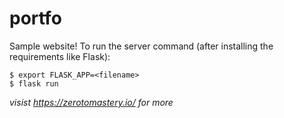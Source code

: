 # portfo
Sample website! To run the server command (after installing the requirements like Flask):

```
$ export FLASK_APP=<filename>
$ flask run
```

*visist https://zerotomastery.io/ for more*

